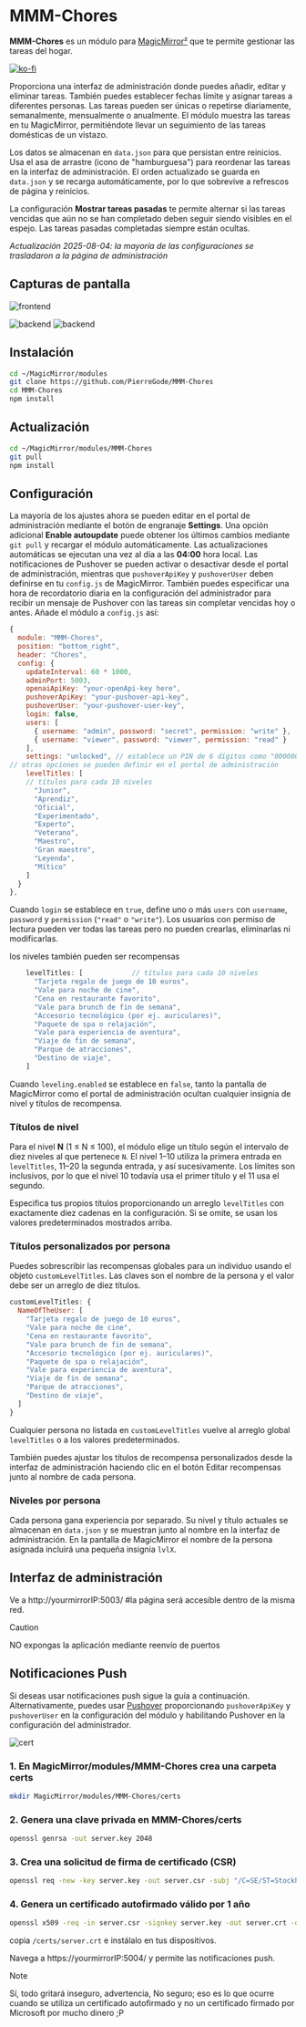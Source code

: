 # MMM-Chores

**MMM-Chores** es un módulo para [MagicMirror²](https://github.com/MagicMirrorOrg/MagicMirror) que te permite gestionar las tareas del hogar.

[![ko-fi](https://ko-fi.com/img/githubbutton_sm.svg)](https://ko-fi.com/J3J2EARPK)

Proporciona una interfaz de administración donde puedes añadir, editar y eliminar tareas. También puedes establecer fechas límite y asignar tareas a diferentes personas. Las tareas pueden ser únicas o repetirse diariamente, semanalmente, mensualmente o anualmente. El módulo muestra las tareas en tu MagicMirror, permitiéndote llevar un seguimiento de las tareas domésticas de un vistazo.

Los datos se almacenan en `data.json` para que persistan entre reinicios.
Usa el asa de arrastre (icono de "hamburguesa") para reordenar las tareas en la interfaz de administración. El
orden actualizado se guarda en `data.json` y se recarga automáticamente, por lo que
sobrevive a refrescos de página y reinicios.

La configuración **Mostrar tareas pasadas** te permite alternar si las tareas vencidas que aún no se han completado deben seguir siendo visibles en el espejo. Las tareas pasadas completadas siempre están ocultas.

*Actualización 2025-08-04: la mayoría de las configuraciones se trasladaron a la página de administración*

## Capturas de pantalla

![frontend](img/screenshot1_frontend.png)

![backend](img/IMG_0005.jpeg)
![backend](img/IMG_0006.jpeg)

## Instalación

```bash
cd ~/MagicMirror/modules
git clone https://github.com/PierreGode/MMM-Chores
cd MMM-Chores
npm install
```

## Actualización

```bash
cd ~/MagicMirror/modules/MMM-Chores
git pull
npm install
```

## Configuración
La mayoría de los ajustes ahora se pueden editar en el portal de administración mediante el botón de engranaje **Settings**.
Una opción adicional **Enable autoupdate** puede obtener los últimos cambios mediante `git pull` y recargar el módulo automáticamente. Las actualizaciones automáticas se ejecutan una vez al día a las **04:00** hora local.
Las notificaciones de Pushover se pueden activar o desactivar desde el portal de administración, mientras que `pushoverApiKey` y `pushoverUser` deben definirse en tu `config.js` de MagicMirror.
También puedes especificar una hora de recordatorio diaria en la configuración del administrador para recibir un mensaje de Pushover con las tareas sin completar vencidas hoy o antes.
Añade el módulo a `config.js` así:
```js
{
  module: "MMM-Chores",
  position: "bottom_right",
  header: "Chores",
  config: {
    updateInterval: 60 * 1000,
    adminPort: 5003,
    openaiApiKey: "your-openApi-key here",
    pushoverApiKey: "your-pushover-api-key",
    pushoverUser: "your-pushover-user-key",
    login: false,
    users: [
      { username: "admin", password: "secret", permission: "write" },
      { username: "viewer", password: "viewer", permission: "read" }
    ],
    settings: "unlocked", // establece un PIN de 6 dígitos como "000000" para bloquear la ventana de configuración con un PIN personal, cambia 000000 a cualquier contraseña de 6 dígitos que quieras o comenta esta línea para bloquear totalmente la configuración
// otras opciones se pueden definir en el portal de administración
    levelTitles: [
    // títulos para cada 10 niveles
      "Junior",
      "Aprendiz",
      "Oficial",
      "Experimentado",
      "Experto",
      "Veterano",
      "Maestro",
      "Gran maestro",
      "Leyenda",
      "Mítico"
    ]
  }
},
```

Cuando `login` se establece en `true`, define uno o más `users` con `username`, `password` y `permission` (`"read"` o `"write"`). Los usuarios con permiso de lectura pueden ver todas las tareas pero no pueden crearlas, eliminarlas ni modificarlas.

los niveles también pueden ser recompensas
```js
    levelTitles: [            // títulos para cada 10 niveles
      "Tarjeta regalo de juego de 10 euros",
      "Vale para noche de cine",
      "Cena en restaurante favorito",
      "Vale para brunch de fin de semana",
      "Accesorio tecnológico (por ej. auriculares)",
      "Paquete de spa o relajación",
      "Vale para experiencia de aventura",
      "Viaje de fin de semana",
      "Parque de atracciones",
      "Destino de viaje",
    ]
```

Cuando `leveling.enabled` se establece en `false`, tanto la pantalla de MagicMirror como el
portal de administración ocultan cualquier insignia de nivel y títulos de recompensa.

### Títulos de nivel

Para el nivel **N** (1 ≤ N ≤ 100), el módulo elige un título según el intervalo de diez niveles al que pertenece `N`. El nivel 1–10 utiliza la primera entrada en `levelTitles`, 11–20 la segunda entrada, y así sucesivamente. Los límites son inclusivos, por lo que el nivel 10 todavía usa el primer título y el 11 usa el segundo.

Especifica tus propios títulos proporcionando un arreglo `levelTitles` con exactamente diez cadenas en la configuración. Si se omite, se usan los valores predeterminados mostrados arriba.

### Títulos personalizados por persona

Puedes sobrescribir las recompensas globales para un individuo usando el
objeto `customLevelTitles`. Las claves son el nombre de la persona y el valor debe
ser un arreglo de diez títulos.

```js
customLevelTitles: {
  NameOfTheUser: [
    "Tarjeta regalo de juego de 10 euros",
    "Vale para noche de cine",
    "Cena en restaurante favorito",
    "Vale para brunch de fin de semana",
    "Accesorio tecnológico (por ej. auriculares)",
    "Paquete de spa o relajación",
    "Vale para experiencia de aventura",
    "Viaje de fin de semana",
    "Parque de atracciones",
    "Destino de viaje",
  ]
}
```

Cualquier persona no listada en `customLevelTitles` vuelve al arreglo global
`levelTitles` o a los valores predeterminados.

También puedes ajustar los títulos de recompensa personalizados desde la
interfaz de administración haciendo clic en el botón Editar recompensas junto
al nombre de cada persona.

### Niveles por persona

Cada persona gana experiencia por separado. Su nivel y título actuales se almacenan
en `data.json` y se muestran junto al nombre en la interfaz de administración. En la
pantalla de MagicMirror el nombre de la persona asignada incluirá una pequeña
insignia `lvlX`.

## Interfaz de administración

Ve a http://yourmirrorIP:5003/ #la página será accesible dentro de la misma red.
> [!CAUTION]
> NO expongas la aplicación mediante reenvío de puertos

## Notificaciones Push

Si deseas usar notificaciones push sigue la guía a continuación.
Alternativamente, puedes usar [Pushover](https://pushover.net/) proporcionando `pushoverApiKey` y `pushoverUser` en la configuración del módulo y habilitando Pushover en la configuración del administrador.

![cert](img/screenshot3_cert.png)

### 1. En MagicMirror/modules/MMM-Chores crea una carpeta certs

```bash
mkdir MagicMirror/modules/MMM-Chores/certs
```

### 2. Genera una clave privada en MMM-Chores/certs

```bash
openssl genrsa -out server.key 2048
```

### 3. Crea una solicitud de firma de certificado (CSR)

```bash
openssl req -new -key server.key -out server.csr -subj "/C=SE/ST=Stockholm/L=Stockholm/O=Home/CN=192.168.1.192" <--- TU IP
```

### 4. Genera un certificado autofirmado válido por 1 año

```bash
openssl x509 -req -in server.csr -signkey server.key -out server.crt -days 365
```

copia `/certs/server.crt` e instálalo en tus dispositivos.

Navega a https://yourmirrorIP:5004/ y permite las notificaciones push.

> [!NOTE]
> Sí, todo gritará inseguro, advertencia, No seguro; eso es lo que ocurre cuando se utiliza un certificado autofirmado y no un certificado firmado por Microsoft por mucho dinero ;P


